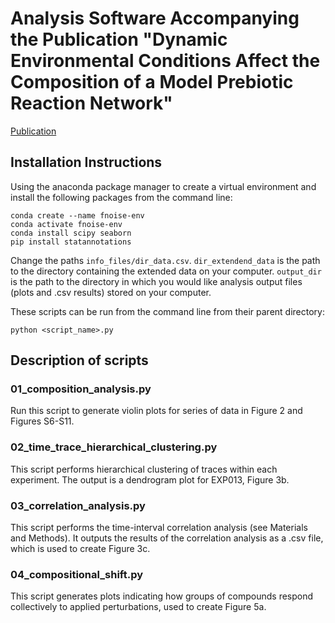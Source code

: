 # Analysis Software Accompanying the Publication "Dynamic Environmental Conditions Affect the Composition of a Model Prebiotic Reaction Network"

[Publication](https://pubs.acs.org/doi/10.1021/jacs.3c00908)

## Installation Instructions

Using the anaconda package manager to create a virtual environment and install
the following packages from the command line:

```
conda create --name fnoise-env
conda activate fnoise-env
conda install scipy seaborn
pip install statannotations
```

Change the paths `info_files/dir_data.csv`. `dir_extendend_data` is the path to
the directory containing the extended data on your computer. `output_dir` is
the path to the directory in which you would like analysis output files (plots
and .csv results) stored on your computer.

These scripts can be run from the command line from their parent directory:

```
python <script_name>.py
```

## Description of scripts

### 01_composition_analysis.py

Run this script to generate violin plots for series of data in Figure 2 and
Figures S6-S11.

### 02_time_trace_hierarchical_clustering.py

This script performs hierarchical clustering of traces within each experiment.
The output is a dendrogram plot for EXP013, Figure 3b.

### 03_correlation_analysis.py

This script performs the time-interval correlation analysis (see Materials and
Methods). It outputs the results of the correlation analysis as a .csv file,
which is used to create Figure 3c.

### 04_compositional_shift.py

This script generates plots indicating how groups of compounds respond
collectively to applied perturbations, used to create Figure 5a.

